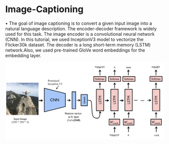 # Image-Captioning
•	The goal of image captioning is to convert a given input image into a natural language description. The encoder-decoder framework is widely used for this task. The image encoder is a convolutional neural network (CNN). In this tutorial, we used InceptionV3 model to vectorize the Flicker30k dataset. The decoder is a long short-term memory (LSTM) network.Also, we used pre-trained GloVe word embeddings for the embedding layer.


![GitHub Logo](/arch.png)
